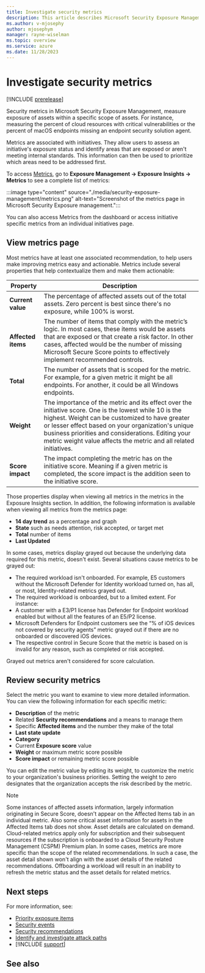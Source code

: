 ```yaml
---
title: Investigate security metrics
description: This article describes Microsoft Security Exposure Management metrics and how it works.
ms.author: v-mjosephy
author: mjosephym
manager: rayne-wiselman
ms.topic: overview
ms.service: azure
ms.date: 11/28/2023
---
```


# Investigate security metrics

[!INCLUDE [prerelease](../includes//prerelease.md)]
<!-- * what is secuirty metrics and their components (value, weight, trend, recommendations)
* why is value upside down ?X
* how to prioritize and drilldown to metrics
* metric actions
* metric lifecycle (state, adding, depraciating)?
* required data from workloads?
* metric catalog
-->
Security metrics in Microsoft Security Exposure Management, measure exposure of assets within a specific scope of assets. For instance, measuring the percent of cloud resources with critical vulnerabilities or the percent of macOS endpoints missing an endpoint security solution agent.  

Metrics are associated with initiatives. They allow users to assess an initiative's exposure status and identify areas that are exposed or aren't meeting internal standards. This information can then be used to prioritize which areas need to be addressed first.

To access [Metrics](https://security.microsoft.com/exposure-metrics), go to **Exposure Management -> Exposure Insights -> Metrics** to see a complete list of metrics:

:::image type="content" source="./media/security-exposure-management/metrics.png" alt-text="Screenshot of the metrics page in Microsoft Security Exposure management.":::

You can also access Metrics from the dashboard or access initiative specific metrics from an individual initiatives page.

## View metrics page

Most metrics have at least one associated recommendation, to help users make improving metrics easy and actionable. Metrics include several properties that help contextualize them and make them actionable:

|Property  |Description  |
|---------|---------|
|**Current value** | The percentage of affected assets out of the total assets. Zero percent is best since there's no exposure, while 100% is worst. |
|**Affected items** | The number of items that comply with the metric’s logic. In most cases, these items would be assets that are exposed or that create a risk factor. In other cases, affected would be the number of missing Microsoft Secure Score points to effectively implement recommended controls. |
|**Total** | The number of assets that is scoped for the metric. For example, for a given metric it might be all endpoints. For another, it could be all Windows endpoints. |
|**Weight** | The importance of the metric and its effect over the initiative score. One is the lowest while 10 is the highest. Weight can be customized to have greater or lesser effect based on your organization's unique business priorities and considerations. Editing your metric weight value affects the metric and all related initiatives. |
| **Score impact** | The impact completing the metric has on the initiative score. Meaning if a given metric is completed, the score impact is the addition seen to the initiative score. |

Those properties display when viewing all metrics in the metrics in the Exposure Insights section. In addition, the following information is available when viewing all metrics from the metrics page:

- **14 day trend** as a percentage and graph
- **State** such as needs attention, risk accepted, or target met
- **Total** number of items
- **Last Updated**

In some cases, metrics display grayed out because the underlying data required for this metric, doesn't exist. Several situations cause metrics to be grayed out:
<!-- what is the E5 plan? -->
- The required workload isn't onboarded. For example, E5 customers without the Microsoft Defender for Identity workload turned on, has all, or most, Identity-related metrics grayed out.
- The required workload is onboarded, but to a limited extent. For instance:
 - A customer with a E3/P1 license has Defender for Endpoint workload enabled but without all the features of an E5/P2 license.
 - Microsoft Defenders for Endpoint customers see the “% of iOS devices not covered by security agents” metric grayed out if there are no onboarded or discovered iOS devices.
- The respective control in Secure Score that the metric is based on is invalid for any reason, such as completed or risk accepted.

Grayed out metrics aren't considered for score calculation.

## Review security metrics

Select the metric you want to examine to view more detailed information. You can view the following information for each specific metric:

- **Description** of the metric
- Related **Security recommendations** and a means to manage them
- Specific **Affected items** and the number they make of the total
- **Last state update**
- **Category**
- Current **Exposure score** value
- **Weight** or maximum metric score possible
- **Score impact** or remaining metric score possible

You can edit the metric value by editing its weight, to customize the metric to your organization's business priorities. Setting the weight to zero designates that the organization accepts the risk described by the metric.

> [!NOTE]
> Some instances of affected assets information, largely information originating in Secure Score, doesn't appear on the Affected Items tab in an individual metric. Also some critical asset information for assets in the Affected Items tab does not show.
> Asset details are calculated on demand.
> Cloud-related metrics apply only for subscription and their subsequent resources if the subscription is onboarded to a Cloud Security Posture Management (CSPM) Premium plan.
> In some cases, metrics are more specific than the scope of the related recommendations. In such a case, the asset detail shown won't align with the asset details of the related recommendations.
> Offboarding a workload will result in an inability to refresh the metric status and the asset details for related metrics.

## Next steps

For more information, see:

- [Priority exposure items](exposure-insights-overview.md)
- [Security events](security-events.md)
- [Security recommendations](security-recommendations.md)
- [Identify and investigate attack paths](attack-paths-analysis-remediation.md)
- [!INCLUDE [support](../includes//support.md)]

## See also

